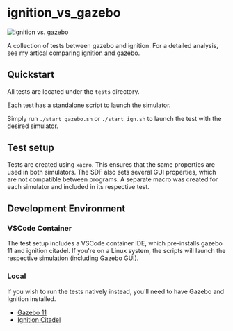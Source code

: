 # ignition_vs_gazebo

![ignition vs. gazebo](https://github.com/athackst/ignition_vs_gazebo/raw/main/.github/ignition_vs_gazebo.png)

A collection of tests between gazebo and ignition.  For a detailed analysis, see my artical comparing [ignition and gazebo](https://www.allisonthackston.com/articles/ignition_vs_gazebo.html).

## Quickstart

All tests are located under the `tests` directory.

Each test has a standalone script to launch the simulator.

Simply run `./start_gazebo.sh` or `./start_ign.sh` to launch the test with the desired simulator.

## Test setup

Tests are created using `xacro`.  This ensures that the same properties are used in both simulators.  The SDF also sets several GUI properties, which are not compatible between programs.  A separate macro was created for each simulator and included in its respective test.

## Development Environment

### VSCode Container

The test setup includes a VSCode container IDE, which pre-installs gazebo 11 and ignition citadel.  If you're on a Linux system, the scripts will launch the respective simulation (including Gazebo GUI).

### Local

If you wish to run the tests natively instead, you'll need to have Gazebo and Ignition installed.

* [Gazebo 11](http://gazebosim.org/tutorials?tut=install_ubuntu&ver=11.0)
* [Ignition Citadel](https://ignitionrobotics.org/docs/citadel/install_ubuntu)

